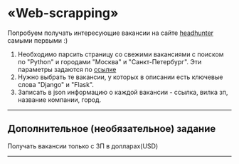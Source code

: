 # «Web-scrapping»Попробуем получать интересующие вакансии на сайте [headhunter](https://spb.hh.ru/) самыми первыми :)1. Необходимо парсить страницу со свежими вакансиями с поиском по "Python" и городами "Москва" и "Санкт-Петербург". Эти параметры задаются по [ссылке](https://spb.hh.ru/search/vacancy?text=python&area=1&area=2)2. Нужно выбрать те вакансии, у которых в описании есть ключевые слова "Django" и "Flask".3. Записать в json информацию о каждой вакансии - ссылка, вилка зп, название компании, город.---## Дополнительное (необязательное) заданиеПолучать вакансии только с ЗП в долларах(USD)---